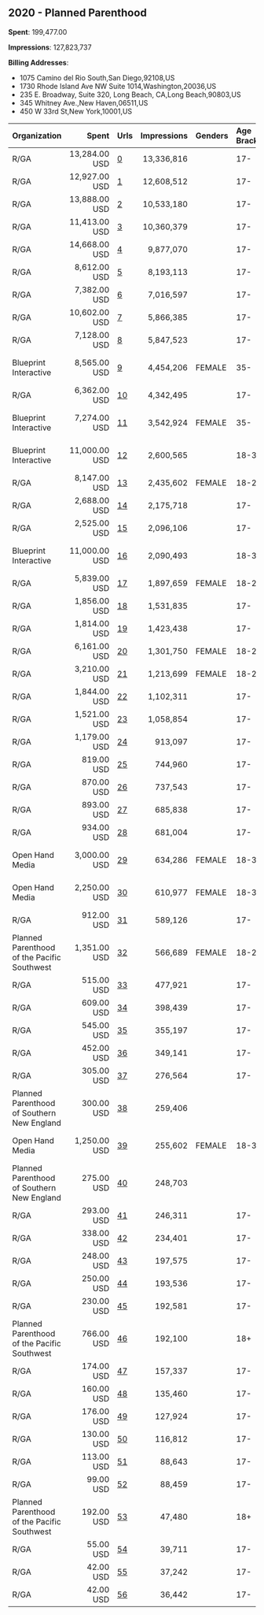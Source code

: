 ## 2020 - Planned Parenthood 
**Spent**: 199,477.00

**Impressions**: 127,823,737

**Billing Addresses**: 
- 1075 Camino del Rio South,San Diego,92108,US
- 1730 Rhode Island Ave NW Suite 1014,Washington,20036,US
- 235 E. Broadway, Suite 320, Long Beach, CA,Long Beach,90803,US
- 345 Whitney Ave.,New Haven,06511,US
- 450 W 33rd St,New York,10001,US

|Organization|Spent|Urls|Impressions|Genders|Age Brackets|Country Codes|Billing Addresses|
|:---|---:|:---|---:|:---|:---|:---|:---|
|R/GA|13,284.00 USD|[0](https://www.snap.com/political-ads/asset/c1f9dd8b79984e24eec545cc71942c72ea8916db56997c36d7b3d5c82d3c9fb5?mediaType=mov)|13,336,816||17-|united states|450 W 33rd St,New York,10001,US|
|R/GA|12,927.00 USD|[1](https://www.snap.com/political-ads/asset/c1f9dd8b79984e24eec545cc71942c72ea8916db56997c36d7b3d5c82d3c9fb5?mediaType=mov)|12,608,512||17-|united states|450 W 33rd St,New York,10001,US|
|R/GA|13,888.00 USD|[2](https://www.snap.com/political-ads/asset/7f8f5ac02568115617c2352c5c797577e2fc37f1c983a4ea94f6128db835b8d0?mediaType=mov)|10,533,180||17-|united states|450 W 33rd St,New York,10001,US|
|R/GA|11,413.00 USD|[3](https://www.snap.com/political-ads/asset/c1f9dd8b79984e24eec545cc71942c72ea8916db56997c36d7b3d5c82d3c9fb5?mediaType=mov)|10,360,379||17-|united states|450 W 33rd St,New York,10001,US|
|R/GA|14,668.00 USD|[4](https://www.snap.com/political-ads/asset/7f8f5ac02568115617c2352c5c797577e2fc37f1c983a4ea94f6128db835b8d0?mediaType=mov)|9,877,070||17-|united states|450 W 33rd St,New York,10001,US|
|R/GA|8,612.00 USD|[5](https://www.snap.com/political-ads/asset/cf786df6d8d1f21efd662cf03ab271ebb48afd385ea8ed5789734a57a22be541?mediaType=mov)|8,193,113||17-|united states|450 W 33rd St,New York,10001,US|
|R/GA|7,382.00 USD|[6](https://www.snap.com/political-ads/asset/cf786df6d8d1f21efd662cf03ab271ebb48afd385ea8ed5789734a57a22be541?mediaType=mov)|7,016,597||17-|united states|450 W 33rd St,New York,10001,US|
|R/GA|10,602.00 USD|[7](https://www.snap.com/political-ads/asset/cf786df6d8d1f21efd662cf03ab271ebb48afd385ea8ed5789734a57a22be541?mediaType=mov)|5,866,385||17-|united states|450 W 33rd St,New York,10001,US|
|R/GA|7,128.00 USD|[8](https://www.snap.com/political-ads/asset/cf786df6d8d1f21efd662cf03ab271ebb48afd385ea8ed5789734a57a22be541?mediaType=mov)|5,847,523||17-|united states|450 W 33rd St,New York,10001,US|
|Blueprint Interactive|8,565.00 USD|[9](https://www.snap.com/political-ads/asset/5793bc1a9fc34cabfb9ffdfda8bbc9a75073224fd91432efa05f9b400b17a6ef?mediaType=mp4)|4,454,206|FEMALE|35-|united states|1730 Rhode Island Ave NW Suite 1014,Washington,20036,US|
|R/GA|6,362.00 USD|[10](https://www.snap.com/political-ads/asset/cf786df6d8d1f21efd662cf03ab271ebb48afd385ea8ed5789734a57a22be541?mediaType=mov)|4,342,495||17-|united states|450 W 33rd St,New York,10001,US|
|Blueprint Interactive|7,274.00 USD|[11](https://www.snap.com/political-ads/asset/daddc7f100759d81da55da8169efbb4fda8e7dd1c4d1eeaa888f82ca9ee36fad?mediaType=mp4)|3,542,924|FEMALE|35-|united states|1730 Rhode Island Ave NW Suite 1014,Washington,20036,US|
|Blueprint Interactive|11,000.00 USD|[12](https://www.snap.com/political-ads/asset/80334fdaaa8a1e1ac2a87bb288add99b599eac26790951defa5e7ee40ff7a383?mediaType=mp4)|2,600,565||18-34|united states|1730 Rhode Island Ave NW Suite 1014,Washington,20036,US|
|R/GA|8,147.00 USD|[13](https://www.snap.com/political-ads/asset/160da6e3f0b5110f4e81ff604f4c4be1f0c817ce42d7548fd9d70af710e2fb36?mediaType=mp4)|2,435,602|FEMALE|18-24|united states|450 W 33rd St,New York,10001,US|
|R/GA|2,688.00 USD|[14](https://www.snap.com/political-ads/asset/7f8f5ac02568115617c2352c5c797577e2fc37f1c983a4ea94f6128db835b8d0?mediaType=mov)|2,175,718||17-|united states|450 W 33rd St,New York,10001,US|
|R/GA|2,525.00 USD|[15](https://www.snap.com/political-ads/asset/a5f5a08d2f761f319a077d5aec938871807d84a1cf817123871060ffe25a6fd6?mediaType=mov)|2,096,106||17-|united states|450 W 33rd St,New York,10001,US|
|Blueprint Interactive|11,000.00 USD|[16](https://www.snap.com/political-ads/asset/80334fdaaa8a1e1ac2a87bb288add99b599eac26790951defa5e7ee40ff7a383?mediaType=mp4)|2,090,493||18-34|united states|1730 Rhode Island Ave NW Suite 1014,Washington,20036,US|
|R/GA|5,839.00 USD|[17](https://www.snap.com/political-ads/asset/300e7e2cb548b93acc3cf192bfa15cf9ed62fcbababf134ddc597e0677ea2bf8?mediaType=mp4)|1,897,659|FEMALE|18-24|united states|450 W 33rd St,New York,10001,US|
|R/GA|1,856.00 USD|[18](https://www.snap.com/political-ads/asset/a5f5a08d2f761f319a077d5aec938871807d84a1cf817123871060ffe25a6fd6?mediaType=mov)|1,531,835||17-|united states|450 W 33rd St,New York,10001,US|
|R/GA|1,814.00 USD|[19](https://www.snap.com/political-ads/asset/cf786df6d8d1f21efd662cf03ab271ebb48afd385ea8ed5789734a57a22be541?mediaType=mov)|1,423,438||17-|united states|450 W 33rd St,New York,10001,US|
|R/GA|6,161.00 USD|[20](https://www.snap.com/political-ads/asset/1cadcd3d24f58fc65e64e4d763c9c71101e64aeb50a7bbc53ae90aefaff6a8a9?mediaType=mp4)|1,301,750|FEMALE|18-24|united states|450 W 33rd St,New York,10001,US|
|R/GA|3,210.00 USD|[21](https://www.snap.com/political-ads/asset/0b35ce4f6e4e41defe4d06dbe06da8bba6ed9df8e463dd5af0d18b464b50eb2a?mediaType=mp4)|1,213,699|FEMALE|18-24|united states|450 W 33rd St,New York,10001,US|
|R/GA|1,844.00 USD|[22](https://www.snap.com/political-ads/asset/4ed228ffec10a417d98e194b16f153efc6f213030d30137e159456858a47e757?mediaType=mov)|1,102,311||17-|united states|450 W 33rd St,New York,10001,US|
|R/GA|1,521.00 USD|[23](https://www.snap.com/political-ads/asset/4ed228ffec10a417d98e194b16f153efc6f213030d30137e159456858a47e757?mediaType=mov)|1,058,854||17-|united states|450 W 33rd St,New York,10001,US|
|R/GA|1,179.00 USD|[24](https://www.snap.com/political-ads/asset/4ed228ffec10a417d98e194b16f153efc6f213030d30137e159456858a47e757?mediaType=mov)|913,097||17-|united states|450 W 33rd St,New York,10001,US|
|R/GA|819.00 USD|[25](https://www.snap.com/political-ads/asset/a5f5a08d2f761f319a077d5aec938871807d84a1cf817123871060ffe25a6fd6?mediaType=mov)|744,960||17-|united states|450 W 33rd St,New York,10001,US|
|R/GA|870.00 USD|[26](https://www.snap.com/political-ads/asset/a5f5a08d2f761f319a077d5aec938871807d84a1cf817123871060ffe25a6fd6?mediaType=mov)|737,543||17-|united states|450 W 33rd St,New York,10001,US|
|R/GA|893.00 USD|[27](https://www.snap.com/political-ads/asset/4ed228ffec10a417d98e194b16f153efc6f213030d30137e159456858a47e757?mediaType=mov)|685,838||17-|united states|450 W 33rd St,New York,10001,US|
|R/GA|934.00 USD|[28](https://www.snap.com/political-ads/asset/4ed228ffec10a417d98e194b16f153efc6f213030d30137e159456858a47e757?mediaType=mov)|681,004||17-|united states|450 W 33rd St,New York,10001,US|
|Open Hand Media|3,000.00 USD|[29](https://www.snap.com/political-ads/asset/6cc0e8d1821ca79bd0597be3eb44c0f379e1843cf14b94f071baf08b649bec43?mediaType=png)|634,286|FEMALE|18-35|united states|235 E. Broadway, Suite 320, Long Beach, CA,Long Beach,90803,US|
|Open Hand Media|2,250.00 USD|[30](https://www.snap.com/political-ads/asset/77e2b3a2f7653a79f7840aafff30ee4662f7699eb29cec030afac6d2e5bb6c1c?mediaType=mp4)|610,977|FEMALE|18-35|united states|235 E. Broadway, Suite 320, Long Beach, CA,Long Beach,90803,US|
|R/GA|912.00 USD|[31](https://www.snap.com/political-ads/asset/ca7d2638d2d327ca061e973ffede7f9eb0588dd61aea4c4489ecf982f40e8988?mediaType=mov)|589,126||17-|united states|450 W 33rd St,New York,10001,US|
|Planned Parenthood of the Pacific Southwest|1,351.00 USD|[32](https://www.snap.com/political-ads/asset/07d666b0c2d83aa77b0c32bea18e1cc743344dcb6427a118ea02cd72db0111aa?mediaType=mp4)|566,689|FEMALE|18-28|united states|1075 Camino del Rio South,San Diego,92108,US|
|R/GA|515.00 USD|[33](https://www.snap.com/political-ads/asset/9865a17d30ab5bf016c64db0b09354bd639124fd11a322327156036484b457fb?mediaType=mov)|477,921||17-|united states|450 W 33rd St,New York,10001,US|
|R/GA|609.00 USD|[34](https://www.snap.com/political-ads/asset/9865a17d30ab5bf016c64db0b09354bd639124fd11a322327156036484b457fb?mediaType=mov)|398,439||17-|united states|450 W 33rd St,New York,10001,US|
|R/GA|545.00 USD|[35](https://www.snap.com/political-ads/asset/ca7d2638d2d327ca061e973ffede7f9eb0588dd61aea4c4489ecf982f40e8988?mediaType=mov)|355,197||17-|united states|450 W 33rd St,New York,10001,US|
|R/GA|452.00 USD|[36](https://www.snap.com/political-ads/asset/ca7d2638d2d327ca061e973ffede7f9eb0588dd61aea4c4489ecf982f40e8988?mediaType=mov)|349,141||17-|united states|450 W 33rd St,New York,10001,US|
|R/GA|305.00 USD|[37](https://www.snap.com/political-ads/asset/4ed228ffec10a417d98e194b16f153efc6f213030d30137e159456858a47e757?mediaType=mov)|276,564||17-|united states|450 W 33rd St,New York,10001,US|
|Planned Parenthood of Southern New England|300.00 USD|[38](https://www.snap.com/political-ads/asset/a62e8d1bb507a4552f561375caee3768cc9f3ca997ae00849236da1c134c5196?mediaType=jpeg)|259,406|||united states|345 Whitney Ave.,New Haven,06511,US|
|Open Hand Media|1,250.00 USD|[39](https://www.snap.com/political-ads/asset/9b75cccdfe0ccc3a2cd50737d27810f60d681d5503a4a8294bcf14eafbf20754?mediaType=mp4)|255,602|FEMALE|18-35|united states|235 E. Broadway, Suite 320, Long Beach, CA,Long Beach,90803,US|
|Planned Parenthood of Southern New England|275.00 USD|[40](https://www.snap.com/political-ads/asset/508f9ea5dc7400b91026e39de2133f4c8e0171a86eff754d1eae922f4328c8ab?mediaType=jpeg)|248,703|||united states|345 Whitney Ave.,New Haven,06511,US|
|R/GA|293.00 USD|[41](https://www.snap.com/political-ads/asset/ca7d2638d2d327ca061e973ffede7f9eb0588dd61aea4c4489ecf982f40e8988?mediaType=mov)|246,311||17-|united states|450 W 33rd St,New York,10001,US|
|R/GA|338.00 USD|[42](https://www.snap.com/political-ads/asset/fa2ad546460b863a3d928b14d834be786fef4b42c6a491016439ad885e68cf32?mediaType=mov)|234,401||17-|united states|450 W 33rd St,New York,10001,US|
|R/GA|248.00 USD|[43](https://www.snap.com/political-ads/asset/9865a17d30ab5bf016c64db0b09354bd639124fd11a322327156036484b457fb?mediaType=mov)|197,575||17-|united states|450 W 33rd St,New York,10001,US|
|R/GA|250.00 USD|[44](https://www.snap.com/political-ads/asset/fa2ad546460b863a3d928b14d834be786fef4b42c6a491016439ad885e68cf32?mediaType=mov)|193,536||17-|united states|450 W 33rd St,New York,10001,US|
|R/GA|230.00 USD|[45](https://www.snap.com/political-ads/asset/c3b93f771c01170bc1c3652e698daba3d28920aa268fdb48f15f0da8830cd2a9?mediaType=mov)|192,581||17-|united states|450 W 33rd St,New York,10001,US|
|Planned Parenthood of the Pacific Southwest|766.00 USD|[46](https://www.snap.com/political-ads/asset/b1387d87fc2ae25557114bf82f1934ac125b02768890f67c8d46fdff484dcb9d?mediaType=mp4)|192,100||18+|united states|1075 Camino del Rio South,San Diego,92108,US|
|R/GA|174.00 USD|[47](https://www.snap.com/political-ads/asset/a5f5a08d2f761f319a077d5aec938871807d84a1cf817123871060ffe25a6fd6?mediaType=mov)|157,337||17-|united states|450 W 33rd St,New York,10001,US|
|R/GA|160.00 USD|[48](https://www.snap.com/political-ads/asset/ca7d2638d2d327ca061e973ffede7f9eb0588dd61aea4c4489ecf982f40e8988?mediaType=mov)|135,460||17-|united states|450 W 33rd St,New York,10001,US|
|R/GA|176.00 USD|[49](https://www.snap.com/political-ads/asset/c3b93f771c01170bc1c3652e698daba3d28920aa268fdb48f15f0da8830cd2a9?mediaType=mov)|127,924||17-|united states|450 W 33rd St,New York,10001,US|
|R/GA|130.00 USD|[50](https://www.snap.com/political-ads/asset/fa2ad546460b863a3d928b14d834be786fef4b42c6a491016439ad885e68cf32?mediaType=mov)|116,812||17-|united states|450 W 33rd St,New York,10001,US|
|R/GA|113.00 USD|[51](https://www.snap.com/political-ads/asset/c3b93f771c01170bc1c3652e698daba3d28920aa268fdb48f15f0da8830cd2a9?mediaType=mov)|88,643||17-|united states|450 W 33rd St,New York,10001,US|
|R/GA|99.00 USD|[52](https://www.snap.com/political-ads/asset/c3b93f771c01170bc1c3652e698daba3d28920aa268fdb48f15f0da8830cd2a9?mediaType=mov)|88,459||17-|united states|450 W 33rd St,New York,10001,US|
|Planned Parenthood of the Pacific Southwest|192.00 USD|[53](https://www.snap.com/political-ads/asset/374e9426eb2198afe34cdb9c26df6a4b1630346349648a73e36cd1491f9a45e1?mediaType=mp4)|47,480||18+|united states|1075 Camino del Rio South,San Diego,92108,US|
|R/GA|55.00 USD|[54](https://www.snap.com/political-ads/asset/fa2ad546460b863a3d928b14d834be786fef4b42c6a491016439ad885e68cf32?mediaType=mov)|39,711||17-|united states|450 W 33rd St,New York,10001,US|
|R/GA|42.00 USD|[55](https://www.snap.com/political-ads/asset/fa2ad546460b863a3d928b14d834be786fef4b42c6a491016439ad885e68cf32?mediaType=mov)|37,242||17-|united states|450 W 33rd St,New York,10001,US|
|R/GA|42.00 USD|[56](https://www.snap.com/political-ads/asset/c3b93f771c01170bc1c3652e698daba3d28920aa268fdb48f15f0da8830cd2a9?mediaType=mov)|36,442||17-|united states|450 W 33rd St,New York,10001,US|
